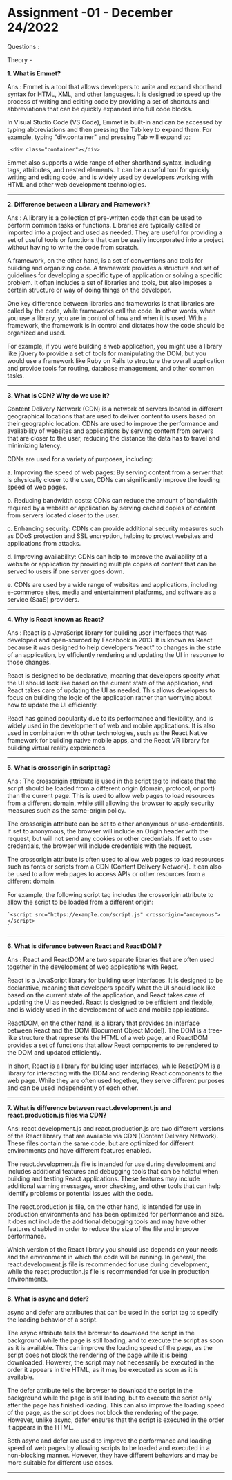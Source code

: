 # Assignment -01 - December 24/2022

Questions :

Theory -

**1. What is Emmet?**

   Ans : Emmet is a tool that allows developers to write and expand shorthand syntax for HTML, XML, and other languages. It is designed to speed up the process of writing and editing code by providing a set of shortcuts and abbreviations that can be quickly expanded into full code blocks.

   In Visual Studio Code (VS Code), Emmet is built-in and can be accessed by typing abbreviations and then pressing the Tab key to expand them.
   For example, typing "div.container" and pressing Tab will expand to:

     <div class="container"></div>

   Emmet also supports a wide range of other shorthand syntax, including tags, attributes, and nested elements. It can be a useful tool for quickly writing and editing code, and is widely used by developers working with HTML and other web development technologies.

---

**2. Difference between a Library and Framework?**

   Ans : A library is a collection of pre-written code that can be used to perform common tasks or functions. Libraries are typically called or imported into a project and used as needed. They are useful for providing a set of useful tools or functions that can be easily incorporated into a project without having to write the code from scratch.

   A framework, on the other hand, is a set of conventions and tools for building and organizing code. A framework provides a structure and set of guidelines for developing a specific type of application or solving a specific problem. It often includes a set of libraries and tools, but also imposes a certain structure or way of doing things on the developer.

   One key difference between libraries and frameworks is that libraries are called by the code, while frameworks call the code. In other words, when you use a library, you are in control of how and when it is used. With a framework, the framework is in control and dictates how the code should be organized and used.

   For example, if you were building a web application, you might use a library like jQuery to provide a set of tools for manipulating the DOM, but you would use a framework like Ruby on Rails to structure the overall application and provide tools for routing, database management, and other common tasks.

---

**3. What is CDN? Why do we use it?**

   Content Delivery Network (CDN) is a network of servers located in different geographical locations that are used to deliver content to users based on their geographic location. CDNs are used to improve the performance and availability of websites and applications by serving content from servers that are closer to the user, reducing the distance the data has to travel and minimizing latency.

   CDNs are used for a variety of purposes, including:

   a. Improving the speed of web pages: By serving content from a server that is physically closer to the user, CDNs can significantly improve the loading speed of web pages.

   b. Reducing bandwidth costs: CDNs can reduce the amount of bandwidth required by a website or application by serving cached copies of content from servers located closer to the user.

   c. Enhancing security: CDNs can provide additional security measures such as DDoS protection and SSL encryption, helping to protect websites and applications from attacks.

   d. Improving availability: CDNs can help to improve the availability of a website or application by providing multiple copies of content that can be served to users if one server goes down.

   e. CDNs are used by a wide range of websites and applications, including e-commerce sites, media and entertainment platforms, and software as a service (SaaS) providers.

---

**4. Why is React known as React?**

   Ans : React is a JavaScript library for building user interfaces that was developed and open-sourced by Facebook in 2013. It is known as React because it was designed to help developers "react" to changes in the state of an application, by efficiently rendering and updating the UI in response to those changes.

   React is designed to be declarative, meaning that developers specify what the UI should look like based on the current state of the application, and React takes care of updating the UI as needed. This allows developers to focus on building the logic of the application rather than worrying about how to update the UI efficiently.

   React has gained popularity due to its performance and flexibility, and is widely used in the development of web and mobile applications. It is also used in combination with other technologies, such as the React Native framework for building native mobile apps, and the React VR library for building virtual reality experiences.

---

**5. What is crossorigin in script tag?**

   Ans : The crossorigin attribute is used in the script tag to indicate that the script should be loaded from a different origin (domain, protocol, or port) than the current page. This is used to allow web pages to load resources from a different domain, while still allowing the browser to apply security measures such as the same-origin policy.

   The crossorigin attribute can be set to either anonymous or use-credentials. If set to anonymous, the browser will include an Origin header with the request, but will not send any cookies or other credentials. If set to use-credentials, the browser will include credentials with the request.

   The crossorigin attribute is often used to allow web pages to load resources such as fonts or scripts from a CDN (Content Delivery Network). It can also be used to allow web pages to access APIs or other resources from a different domain.

   For example, the following script tag includes the crossorigin attribute to allow the script to be loaded from a different origin:

    `<script src="https://example.com/script.js" crossorigin="anonymous"></script>
    `

---

**6. What is diference between React and ReactDOM ?**

   Ans : React and ReactDOM are two separate libraries that are often used together in the development of web applications with React.

   React is a JavaScript library for building user interfaces. It is designed to be declarative, meaning that developers specify what the UI should look like based on the current state of the application, and React takes care of updating the UI as needed. React is designed to be efficient and flexible, and is widely used in the development of web and mobile applications.

   ReactDOM, on the other hand, is a library that provides an interface between React and the DOM (Document Object Model). The DOM is a tree-like structure that represents the HTML of a web page, and ReactDOM provides a set of functions that allow React components to be rendered to the DOM and updated efficiently.

   In short, React is a library for building user interfaces, while ReactDOM is a library for interacting with the DOM and rendering React components to the web page. While they are often used together, they serve different purposes and can be used independently of each other.

---

**7. What is difference between react.development.js and react.production.js files via CDN?**

   Ans: react.development.js and react.production.js are two different versions of the React library that are available via CDN (Content Delivery Network). These files contain the same code, but are optimized for different environments and have different features enabled.

   The react.development.js file is intended for use during development and includes additional features and debugging tools that can be helpful when building and testing React applications. These features may include additional warning messages, error checking, and other tools that can help identify problems or potential issues with the code.

   The react.production.js file, on the other hand, is intended for use in production environments and has been optimized for performance and size. It does not include the additional debugging tools and may have other features disabled in order to reduce the size of the file and improve performance.

   Which version of the React library you should use depends on your needs and the environment in which the code will be running. In general, the react.development.js file is recommended for use during development, while the react.production.js file is recommended for use in production environments.

---

**8. What is async and defer?**

   async and defer are attributes that can be used in the script tag to specify the loading behavior of a script.

   The async attribute tells the browser to download the script in the background while the page is still loading, and to execute the script as soon as it is available. This can improve the loading speed of the page, as the script does not block the rendering of the page while it is being downloaded. However, the script may not necessarily be executed in the order it appears in the HTML, as it may be executed as soon as it is available.

   The defer attribute tells the browser to download the script in the background while the page is still loading, but to execute the script only after the page has finished loading. This can also improve the loading speed of the page, as the script does not block the rendering of the page. However, unlike async, defer ensures that the script is executed in the order it appears in the HTML.

   Both async and defer are used to improve the performance and loading speed of web pages by allowing scripts to be loaded and executed in a non-blocking manner. However, they have different behaviors and may be more suitable for different use cases.

---